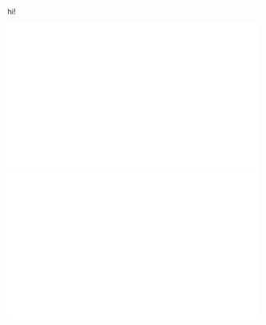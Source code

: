 hi!

![](https://raw.githubusercontent.com/ASTeriskTheDev/ASTeriskTheDev/master/generated/overview.svg#gh-light-mode-only)
![](https://raw.githubusercontent.com/ASTeriskTheDev/ASTeriskTheDev/master/generated/languages.svg#gh-light-mode-only)
